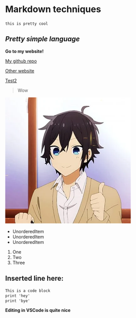# Markdown techniques #

`this is pretty cool`

## *Pretty simple language* ##

**Go to my website!**

[My github repo](https://github.com/alexlee39/cse15l-lab-reports)

[Other website](https://alexlee39.github.io/cse15l-lab-reports/lab-report-1-week-2.html)

[Test2](lab-report-1-week-2.html)

> Wow

![anime picture](yus.webp)

* UnorderedItem
* UnorderedItem
* UnorderedItem

1. One
2. Two
3. Three

Inserted line here:
---

```
This is a code block
print 'hey'
print 'bye'
```

**Editing in VSCode is quite nice**

